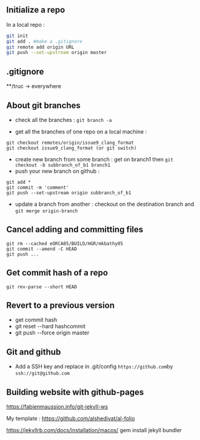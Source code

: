 ## Initialize a repo

In a local repo :
```bash
git init
git add . #make a .gitignore
git remote add origin URL
git push --set-upstream origin master
```

## .gitignore

**/truc -> everywhere

## About git branches

 - check all the branches : ```git branch -a```

 - get all the branches of one repo on a local machine : 

```
git checkout remotes/origin/issue9_clang_format
git checkout issue9_clang_format (or git switch)
```
 - create new branch from some branch : get on branch1 then ```git checkout -b subbranch_of_b1 branch1```
 - push your new branch on github : 

```
git add *
git commit -m 'comment'
git push --set-upstream origin subbranch_of_b1
```
  - update a branch from another : checkout on the destination branch and  ```git merge origin-branch```


## Cancel adding and committing files


```
git rm --cached eORCA05/BUILD/HGR/mkbathy05
git commit --amend -C HEAD
git push ...
```

## Get commit hash of a repo

```
git rev-parse --short HEAD
```

## Revert to a previous version

  - get commit hash
  - git reset --hard hashcommit
  - git push --force origin master

## Git and github

 - Add a SSH key and replace in .git/config ```https://github.com```by ```ssh://git@github.com```

## Building website with github-pages
https://fabienmaussion.info/git-jekyll-ws

My template : https://github.com/alshedivat/al-folio

https://jekyllrb.com/docs/installation/macos/
gem install jekyll bundler
